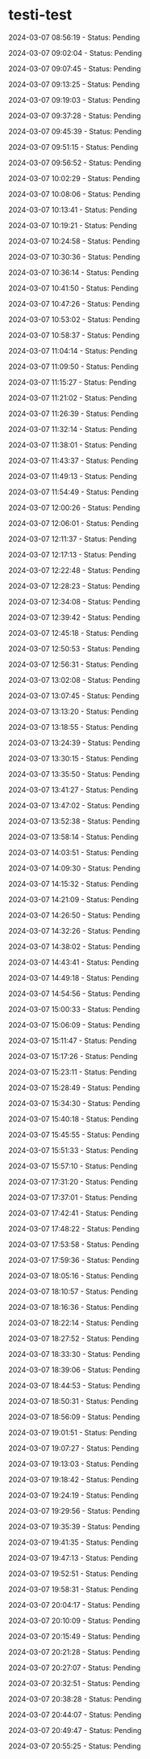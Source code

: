 # testi-test

2024-03-07 08:56:19 - Status: Pending

2024-03-07 09:02:04 - Status: Pending

2024-03-07 09:07:45 - Status: Pending

2024-03-07 09:13:25 - Status: Pending

2024-03-07 09:19:03 - Status: Pending

2024-03-07 09:37:28 - Status: Pending

2024-03-07 09:45:39 - Status: Pending

2024-03-07 09:51:15 - Status: Pending

2024-03-07 09:56:52 - Status: Pending

2024-03-07 10:02:29 - Status: Pending

2024-03-07 10:08:06 - Status: Pending

2024-03-07 10:13:41 - Status: Pending

2024-03-07 10:19:21 - Status: Pending

2024-03-07 10:24:58 - Status: Pending

2024-03-07 10:30:36 - Status: Pending

2024-03-07 10:36:14 - Status: Pending

2024-03-07 10:41:50 - Status: Pending

2024-03-07 10:47:26 - Status: Pending

2024-03-07 10:53:02 - Status: Pending

2024-03-07 10:58:37 - Status: Pending

2024-03-07 11:04:14 - Status: Pending

2024-03-07 11:09:50 - Status: Pending

2024-03-07 11:15:27 - Status: Pending

2024-03-07 11:21:02 - Status: Pending

2024-03-07 11:26:39 - Status: Pending

2024-03-07 11:32:14 - Status: Pending

2024-03-07 11:38:01 - Status: Pending

2024-03-07 11:43:37 - Status: Pending

2024-03-07 11:49:13 - Status: Pending

2024-03-07 11:54:49 - Status: Pending

2024-03-07 12:00:26 - Status: Pending

2024-03-07 12:06:01 - Status: Pending

2024-03-07 12:11:37 - Status: Pending

2024-03-07 12:17:13 - Status: Pending

2024-03-07 12:22:48 - Status: Pending

2024-03-07 12:28:23 - Status: Pending

2024-03-07 12:34:08 - Status: Pending

2024-03-07 12:39:42 - Status: Pending

2024-03-07 12:45:18 - Status: Pending

2024-03-07 12:50:53 - Status: Pending

2024-03-07 12:56:31 - Status: Pending

2024-03-07 13:02:08 - Status: Pending

2024-03-07 13:07:45 - Status: Pending

2024-03-07 13:13:20 - Status: Pending

2024-03-07 13:18:55 - Status: Pending

2024-03-07 13:24:39 - Status: Pending

2024-03-07 13:30:15 - Status: Pending

2024-03-07 13:35:50 - Status: Pending

2024-03-07 13:41:27 - Status: Pending

2024-03-07 13:47:02 - Status: Pending

2024-03-07 13:52:38 - Status: Pending

2024-03-07 13:58:14 - Status: Pending

2024-03-07 14:03:51 - Status: Pending

2024-03-07 14:09:30 - Status: Pending

2024-03-07 14:15:32 - Status: Pending

2024-03-07 14:21:09 - Status: Pending

2024-03-07 14:26:50 - Status: Pending

2024-03-07 14:32:26 - Status: Pending

2024-03-07 14:38:02 - Status: Pending

2024-03-07 14:43:41 - Status: Pending

2024-03-07 14:49:18 - Status: Pending

2024-03-07 14:54:56 - Status: Pending

2024-03-07 15:00:33 - Status: Pending

2024-03-07 15:06:09 - Status: Pending

2024-03-07 15:11:47 - Status: Pending

2024-03-07 15:17:26 - Status: Pending

2024-03-07 15:23:11 - Status: Pending

2024-03-07 15:28:49 - Status: Pending

2024-03-07 15:34:30 - Status: Pending

2024-03-07 15:40:18 - Status: Pending

2024-03-07 15:45:55 - Status: Pending

2024-03-07 15:51:33 - Status: Pending

2024-03-07 15:57:10 - Status: Pending

2024-03-07 17:31:20 - Status: Pending

2024-03-07 17:37:01 - Status: Pending

2024-03-07 17:42:41 - Status: Pending

2024-03-07 17:48:22 - Status: Pending

2024-03-07 17:53:58 - Status: Pending

2024-03-07 17:59:36 - Status: Pending

2024-03-07 18:05:16 - Status: Pending

2024-03-07 18:10:57 - Status: Pending

2024-03-07 18:16:36 - Status: Pending

2024-03-07 18:22:14 - Status: Pending

2024-03-07 18:27:52 - Status: Pending

2024-03-07 18:33:30 - Status: Pending

2024-03-07 18:39:06 - Status: Pending

2024-03-07 18:44:53 - Status: Pending

2024-03-07 18:50:31 - Status: Pending

2024-03-07 18:56:09 - Status: Pending

2024-03-07 19:01:51 - Status: Pending

2024-03-07 19:07:27 - Status: Pending

2024-03-07 19:13:03 - Status: Pending

2024-03-07 19:18:42 - Status: Pending

2024-03-07 19:24:19 - Status: Pending

2024-03-07 19:29:56 - Status: Pending

2024-03-07 19:35:39 - Status: Pending

2024-03-07 19:41:35 - Status: Pending

2024-03-07 19:47:13 - Status: Pending

2024-03-07 19:52:51 - Status: Pending

2024-03-07 19:58:31 - Status: Pending

2024-03-07 20:04:17 - Status: Pending

2024-03-07 20:10:09 - Status: Pending

2024-03-07 20:15:49 - Status: Pending

2024-03-07 20:21:28 - Status: Pending

2024-03-07 20:27:07 - Status: Pending

2024-03-07 20:32:51 - Status: Pending

2024-03-07 20:38:28 - Status: Pending

2024-03-07 20:44:07 - Status: Pending

2024-03-07 20:49:47 - Status: Pending

2024-03-07 20:55:25 - Status: Pending